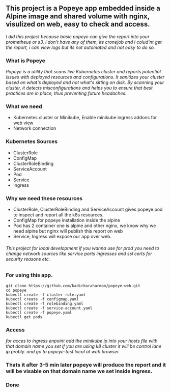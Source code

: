 ## This project is a Popeye app embedded inside a Alpine image and shared volume with nginx, visulized on web, easy to check and access. 

*I did this project because basic popeye can give the report into your prometheus or s3, i don't have any of them, its cronejob and i colud'nt get the report, i can view logs but its not automated and not easy to do so.*

### What is Popeye

*Popeye is a utility that scans live Kubernetes cluster and reports potential issues with deployed resources and configurations. It sanitizes your cluster based on what's deployed and not what's sitting on disk. By scanning your cluster, it detects misconfigurations and helps you to ensure that best practices are in place, thus preventing future headaches.*

### What we need

* Kubernetes cluster or Minikube, Enable minikube ingress addons for web view
* Network connection

### Kubernetes Sources

* ClusterRole
* ConfigMap
* ClusterRoleBinding
* ServiceAccount
* Pod
* Service
* Ingress

### Why we need these resources

* ClusterRole, ClusterRoleBinding and ServiceAccount gives popeye pod to inspect and report all the k8s resources.
* ConfigMap for popeye installation inside the alpine
* Pod has 2 container one is alpine and other nginx, we know why we need alpine but nginx will publish this report on web
* Service, Ingress will expose our app over web. 

###### This project for local development if you wanna use for prod you need to change network sources like service ports ingresses and ssl certs for security reasons etc.

### For using this app.

```
git clone https://github.com/kadirkaraharman/popeye-web.git
cd popeye
kubectl create -f cluster-role.yaml
kubectl create -f configmap.yaml
kubectl create -f rolebinding.yaml
kubectl create -f service-account.yaml
kubectl create -f popeye.yaml
kubectl get pods

```
### Access

*for acces to ingress enpoint add the minikube ip into your hosts file with that domain name you set if you are using k8 cluster it will be control lane ip probly. and go to popeye-test.local at web browser.*

### Thats it after 3-5 min later popeye will produce the report and it will be visable on that domain name we set inside ingress.
### Done